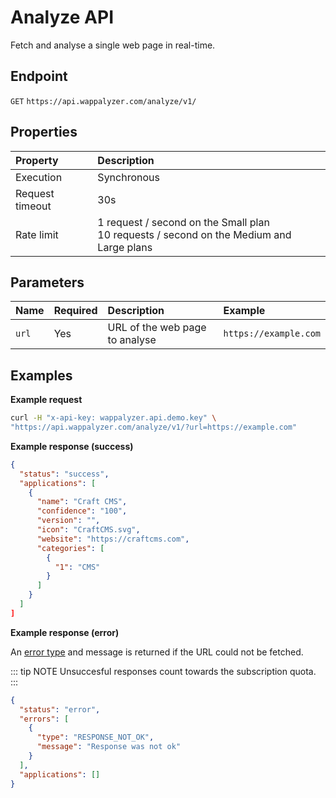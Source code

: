 # Analyze API

Fetch and analyse a single web page in real-time.


## Endpoint

`GET` `https://api.wappalyzer.com/analyze/v1/`


## Properties

| Property        | Description                                                                                                                      |
|:----------------|:--------------------------------------------------------------------------------------------|
| Execution       | Synchronous                                                                                 | 
| Request timeout | 30s                                                                                         | 
| Rate limit      | 1 request / second on the Small plan<br>10 requests / second on the Medium and Large plans  |


## Parameters

| Name           | Required | Description                    | Example               |
|:-------------- |:-------- |:------------------------------ |:--------------------- |
| `url`          | Yes      | URL of the web page to analyse | `https://example.com` |

## Examples

**Example request**

``` sh
curl -H "x-api-key: wappalyzer.api.demo.key" \
"https://api.wappalyzer.com/analyze/v1/?url=https://example.com"
```

**Example response (success)**

``` json
{
  "status": "success",
  "applications": [
    {
      "name": "Craft CMS",
      "confidence": "100",
      "version": "",
      "icon": "CraftCMS.svg",
      "website": "https://craftcms.com",
      "categories": [
        {
          "1": "CMS"
        }
      ]
    }
  ]
]
```

**Example response (error)**

An [error type](/api/basics.html#error-types) and message is returned if the URL could not be fetched.

::: tip NOTE
Unsuccesful responses count towards the subscription quota.
:::

``` json
{
  "status": "error",
  "errors": [
    {
      "type": "RESPONSE_NOT_OK",
      "message": "Response was not ok"
    }
  ],
  "applications": []
}
```
